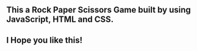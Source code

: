 ## This a Rock Paper Scissors Game built by using JavaScript, HTML and CSS.
## I Hope you like this!